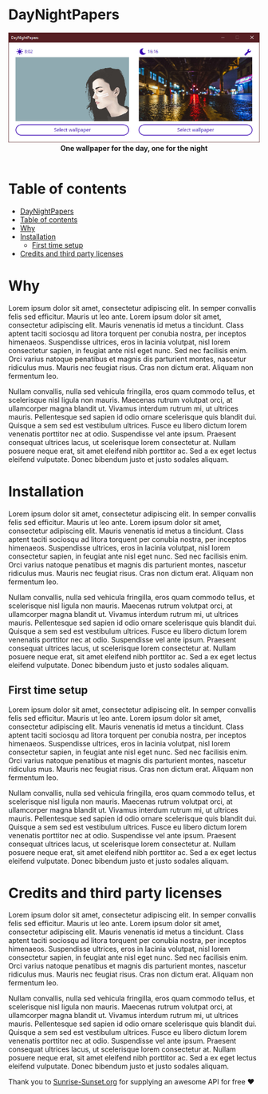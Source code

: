 # DayNightPapers 

<p align="center">
  <img src="https://github.com/nikolajlauridsen/DayNightPapers/blob/master/ReadmeImages/Screenshot.PNG?raw=true">
  <br>
  <b>One wallpaper for the day, one for the night</b><br>
  <br>
</p>

# Table of contents
- [DayNightPapers](#daynightpapers)
- [Table of contents](#table-of-contents)
- [Why](#why)
- [Installation](#installation)
  - [First time setup](#first-time-setup)
- [Credits and third party licenses](#credits-and-third-party-licenses)



# Why

Lorem ipsum dolor sit amet, consectetur adipiscing elit. In semper convallis felis sed efficitur. Mauris ut leo ante. Lorem ipsum dolor sit amet, consectetur adipiscing elit. Mauris venenatis id metus a tincidunt. Class aptent taciti sociosqu ad litora torquent per conubia nostra, per inceptos himenaeos. Suspendisse ultrices, eros in lacinia volutpat, nisl lorem consectetur sapien, in feugiat ante nisl eget nunc. Sed nec facilisis enim. Orci varius natoque penatibus et magnis dis parturient montes, nascetur ridiculus mus. Mauris nec feugiat risus. Cras non dictum erat. Aliquam non fermentum leo.

Nullam convallis, nulla sed vehicula fringilla, eros quam commodo tellus, et scelerisque nisl ligula non mauris. Maecenas rutrum volutpat orci, at ullamcorper magna blandit ut. Vivamus interdum rutrum mi, ut ultrices mauris. Pellentesque sed sapien id odio ornare scelerisque quis blandit dui. Quisque a sem sed est vestibulum ultrices. Fusce eu libero dictum lorem venenatis porttitor nec at odio. Suspendisse vel ante ipsum. Praesent consequat ultrices lacus, ut scelerisque lorem consectetur at. Nullam posuere neque erat, sit amet eleifend nibh porttitor ac. Sed a ex eget lectus eleifend vulputate. Donec bibendum justo et justo sodales aliquam.

# Installation

Lorem ipsum dolor sit amet, consectetur adipiscing elit. In semper convallis felis sed efficitur. Mauris ut leo ante. Lorem ipsum dolor sit amet, consectetur adipiscing elit. Mauris venenatis id metus a tincidunt. Class aptent taciti sociosqu ad litora torquent per conubia nostra, per inceptos himenaeos. Suspendisse ultrices, eros in lacinia volutpat, nisl lorem consectetur sapien, in feugiat ante nisl eget nunc. Sed nec facilisis enim. Orci varius natoque penatibus et magnis dis parturient montes, nascetur ridiculus mus. Mauris nec feugiat risus. Cras non dictum erat. Aliquam non fermentum leo.

Nullam convallis, nulla sed vehicula fringilla, eros quam commodo tellus, et scelerisque nisl ligula non mauris. Maecenas rutrum volutpat orci, at ullamcorper magna blandit ut. Vivamus interdum rutrum mi, ut ultrices mauris. Pellentesque sed sapien id odio ornare scelerisque quis blandit dui. Quisque a sem sed est vestibulum ultrices. Fusce eu libero dictum lorem venenatis porttitor nec at odio. Suspendisse vel ante ipsum. Praesent consequat ultrices lacus, ut scelerisque lorem consectetur at. Nullam posuere neque erat, sit amet eleifend nibh porttitor ac. Sed a ex eget lectus eleifend vulputate. Donec bibendum justo et justo sodales aliquam.

## First time setup

Lorem ipsum dolor sit amet, consectetur adipiscing elit. In semper convallis felis sed efficitur. Mauris ut leo ante. Lorem ipsum dolor sit amet, consectetur adipiscing elit. Mauris venenatis id metus a tincidunt. Class aptent taciti sociosqu ad litora torquent per conubia nostra, per inceptos himenaeos. Suspendisse ultrices, eros in lacinia volutpat, nisl lorem consectetur sapien, in feugiat ante nisl eget nunc. Sed nec facilisis enim. Orci varius natoque penatibus et magnis dis parturient montes, nascetur ridiculus mus. Mauris nec feugiat risus. Cras non dictum erat. Aliquam non fermentum leo.

Nullam convallis, nulla sed vehicula fringilla, eros quam commodo tellus, et scelerisque nisl ligula non mauris. Maecenas rutrum volutpat orci, at ullamcorper magna blandit ut. Vivamus interdum rutrum mi, ut ultrices mauris. Pellentesque sed sapien id odio ornare scelerisque quis blandit dui. Quisque a sem sed est vestibulum ultrices. Fusce eu libero dictum lorem venenatis porttitor nec at odio. Suspendisse vel ante ipsum. Praesent consequat ultrices lacus, ut scelerisque lorem consectetur at. Nullam posuere neque erat, sit amet eleifend nibh porttitor ac. Sed a ex eget lectus eleifend vulputate. Donec bibendum justo et justo sodales aliquam.

# Credits and third party licenses

Lorem ipsum dolor sit amet, consectetur adipiscing elit. In semper convallis felis sed efficitur. Mauris ut leo ante. Lorem ipsum dolor sit amet, consectetur adipiscing elit. Mauris venenatis id metus a tincidunt. Class aptent taciti sociosqu ad litora torquent per conubia nostra, per inceptos himenaeos. Suspendisse ultrices, eros in lacinia volutpat, nisl lorem consectetur sapien, in feugiat ante nisl eget nunc. Sed nec facilisis enim. Orci varius natoque penatibus et magnis dis parturient montes, nascetur ridiculus mus. Mauris nec feugiat risus. Cras non dictum erat. Aliquam non fermentum leo.

Nullam convallis, nulla sed vehicula fringilla, eros quam commodo tellus, et scelerisque nisl ligula non mauris. Maecenas rutrum volutpat orci, at ullamcorper magna blandit ut. Vivamus interdum rutrum mi, ut ultrices mauris. Pellentesque sed sapien id odio ornare scelerisque quis blandit dui. Quisque a sem sed est vestibulum ultrices. Fusce eu libero dictum lorem venenatis porttitor nec at odio. Suspendisse vel ante ipsum. Praesent consequat ultrices lacus, ut scelerisque lorem consectetur at. Nullam posuere neque erat, sit amet eleifend nibh porttitor ac. Sed a ex eget lectus eleifend vulputate. Donec bibendum justo et justo sodales aliquam.

Thank you to [Sunrise-Sunset.org](https://sunrise-sunset.org) for supplying an awesome API for free :heart:
